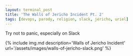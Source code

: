 ```yaml
---
layout: terminal_post
title: 'The Walls of Jericho Incident Pt. 2'
tags: [devops, parody, religion, slack, jericho, uriel]
---
```


Try not to panic, especially on Slack

{% include img.md description='Walls of Jericho Incident' url='/assets/images/walls-of-jericho-slack.png' %}
